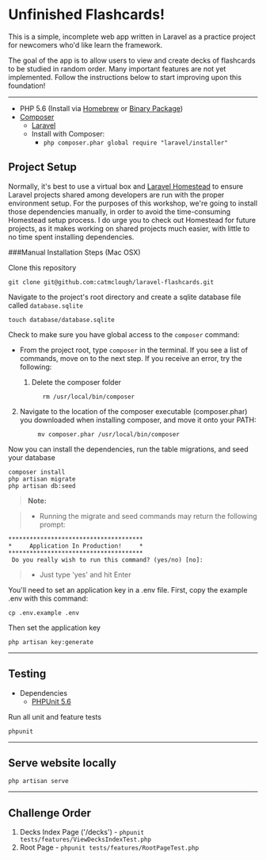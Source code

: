 Unfinished Flashcards!
===================
This is a simple, incomplete web app written in Laravel as a practice project for newcomers who'd like learn the framework.

The goal of the app is to allow users to view and create decks of flashcards to be studied in random order. Many important features are not yet implemented. Follow the instructions below to start improving upon this foundation!

----------
  - PHP 5.6 (Install via [Homebrew](https://ryanwinchester.ca/posts/install-php-5-6-in-osx-10-with-homebrew) or [Binary Package](https://jason.pureconcepts.net/2016/09/upgrade-php-mac-os-x/))
  - [Composer](https://getcomposer.org/download)
    - [Laravel](https://laravel.com/docs/5.3#installation)
    - Install with Composer:
      - `php composer.phar global require "laravel/installer"`

Project Setup
-------------
Normally, it's best to use a virtual box and [Laravel Homestead](https://laravel.com/docs/5.3/homestead) to ensure Laravel projects shared among developers are run with the proper environment setup. For the purposes of this workshop, we're going to install those dependencies manually, in order to avoid the time-consuming Homestead setup process. I do urge you to check out Homestead for future projects, as it makes working on shared projects much easier, with little to no time spent installing dependencies.


###Manual Installation Steps (Mac OSX)

Clone this repository

    git clone git@github.com:catmclough/laravel-flashcards.git

Navigate to the project's root directory and create a sqlite database file called `database.sqlite`

    touch database/database.sqlite

Check to make sure you have global access to the `composer` command:

- From the project root, type `composer` in the terminal. If you see a list of commands, move on to the next step. If you receive an error, try the following:
  1. Delete the composer folder

			rm /usr/local/bin/composer
2. Navigate to the location of the composer executable (composer.phar) you downloaded when installing composer, and move it onto your PATH:

		    mv composer.phar /usr/local/bin/composer


Now you can install the dependencies, run the table migrations, and seed your database

    composer install
    php artisan migrate
    php artisan db:seed
> **Note:**

> - Running the migrate and seed commands may return the following prompt:

  	**************************************
  	*     Application In Production!     *
  	**************************************
  	 Do you really wish to run this command? (yes/no) [no]:

> - Just type 'yes' and hit Enter

You'll need to set an application key in a .env file. First, copy the example .env with this command:

    cp .env.example .env

Then set the application key

    php artisan key:generate

----------
Testing
-------------

- Dependencies
  - [PHPUnit 5.6](https://phpunit.de/getting-started.html)

Run all unit and feature tests

    phpunit

-----------
Serve website locally
-----------

    php artisan serve


-------
Challenge Order
-------
  1. Decks Index Page ('/decks')
    - `phpunit tests/features/ViewDecksIndexTest.php`
  2. Root Page
    - `phpunit tests/features/RootPageTest.php`
